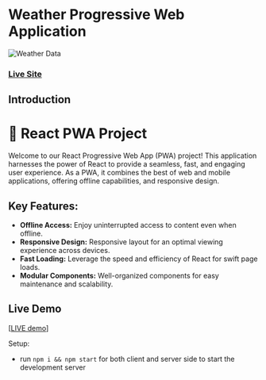 # Weather Progressive Web Application
![Weather Data]([https://i.imgur.com/3csowzj.png](https://scrnli.com/files/EHd2Z4qhIG9Es8))

### [Live Site](https://dynamic-duckanoo-c38dff.netlify.app/)

## Introduction
# 🚀 React PWA Project

Welcome to our React Progressive Web App (PWA) project! This application harnesses the power of React to provide a seamless, fast, and engaging user experience. As a PWA, it combines the best of web and mobile applications, offering offline capabilities, and responsive design.

## Key Features:

- **Offline Access:** Enjoy uninterrupted access to content even when offline.
- **Responsive Design:** Responsive layout for an optimal viewing experience across devices.
- **Fast Loading:** Leverage the speed and efficiency of React for swift page loads.
- **Modular Components:** Well-organized components for easy maintenance and scalability.

## Live Demo

[[LIVE demo](https://dynamic-duckanoo-c38dff.netlify.app/)]

Setup:
- run ```npm i && npm start``` for both client and server side to start the development server

